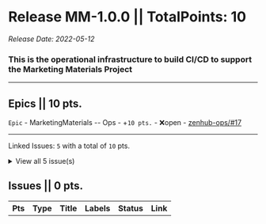 # Release MM-1.0.0 || TotalPoints: 10
_Release Date: 2022-05-12_
### This is the operational infrastructure to build CI/CD to support the Marketing Materials Project
---
## Epics || 10 pts.
 `Epic` - MarketingMaterials -- Ops - +`10 pts.` - :x:open - [zenhub-ops/#17](https://github.com/OnboardRS/zenhub-ops/issues/17)
 > 
---
Linked Issues: `5` with a total of `10` pts.
<details><summary>View all 5 issue(s)</summary>
<p>
<table>
<tr><th>Pts</th><th>Type</th><th>Title</th><th>Labels</th><th>Status</th><th>Link</th></tr>
<tr><td>+1</td><td>Issue</td><td>Remove Keptn</td><td></td><td>:x:open</td><td><a href="https://github.com/OnboardRS/zenhub-ops/issues/10">zenhub-ops/#10</a></td> </tr>
<tr><td>+3</td><td>Issue</td><td>GitHub Action CI and Dev CD</td><td></td><td>:x:open</td><td><a href="https://github.com/OnboardRS/zenhub-ops/issues/11">zenhub-ops/#11</a></td> </tr>
<tr><td>+2</td><td>Issue</td><td>Discovery - Helm chart persistence</td><td></td><td>:x:open</td><td><a href="https://github.com/OnboardRS/zenhub-ops/issues/12">zenhub-ops/#12</a></td> </tr>
<tr><td>+2</td><td>Issue</td><td>GitHub Action Helm</td><td></td><td>:x:open</td><td><a href="https://github.com/OnboardRS/zenhub-ops/issues/13">zenhub-ops/#13</a></td> </tr>
<tr><td>+2</td><td>Issue</td><td>GitHub Action CD Stage/Prod</td><td></td><td>:x:open</td><td><a href="https://github.com/OnboardRS/zenhub-ops/issues/14">zenhub-ops/#14</a></td> </tr>
</table>
</p>
</details>

## Issues || 0 pts.
<table>
<tr><th>Pts</th><th>Type</th><th>Title</th><th>Labels</th><th>Status</th><th>Link</th></tr>
</table>
